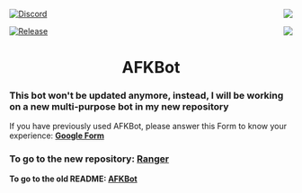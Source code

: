 [![Discord](https://img.shields.io/badge/Discord-blue.svg?style=for-the-badge)](https://discord.gg/fFNVp7n8W4)
<a href="https://drmoraschi.github.io/AFKBot/"><img src="https://img.shields.io/badge/Page-fc0303.svg?style=for-the-badge" align="right"></a>

[![Release](https://img.shields.io/badge/Download-brightgreen?style=for-the-badge)](https://github.com/DrMoraschi/AFKBot/releases/download/v2.5/AFKBot.v2.zip)
<a href="https://github.com/DrMoraschi/AFKBot/releases"><img src="https://img.shields.io/badge/Releases-f4fc03.svg?style=for-the-badge" align="right"></a>
<h1 align="center">AFKBot</h1>

<h3><strong>This bot won't be updated anymore, instead, I will be working on a new multi-purpose bot in my new repository</strong></h3>

If you have previously used AFKBot, please answer this Form to know your experience: **[Google Form](https://forms.gle/sdPnCy43o1q8qi8f7)**

<h3><strong>To go to the new repository: <a href="https://github.com/DrMoraschi/Ranger" target="blank">Ranger</a></strong></h3>

<strong>To go to the old README: <a href="https://github.com/DrMoraschi/AFKBot/tree/master/docs/old.md" target="blank">AFKBot</a></strong>
